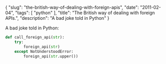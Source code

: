 {
    "slug": "the-british-way-of-dealing-with-foreign-apis",
    "date": "2011-02-04",
    "tags": [
        "python"
    ],
    "title": "The British way of dealing with foreign APIs.",
    "description": "A bad joke told in Python"
}

A bad joke told in Python:

``` python
def call_foreign_api(str):
    try:
        foreign_api(str)
    except NotUnderstoodError:
        foreign_api(str.upper())
```
